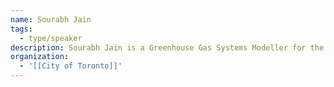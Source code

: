 ```yaml
---
name: Sourabh Jain
tags:
  - type/speaker
description: Sourabh Jain is a Greenhouse Gas Systems Modeller for the City of Toronto. His work uses a suite of optimization and simulation tools to assess different GHG emission trajectories and inform policy decisions to support Toronto’s transition to net-zero by 2040.
organization:
  - '[[City of Toronto]]'
---
```

